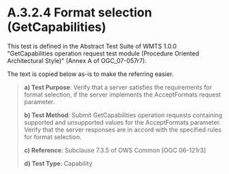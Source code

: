 # A.3.2.4 Format selection (GetCapabilities)

This test is defined in the Abstract Test Suite of WMTS 1.0.0 "GetCapabilities operation request test module (Procedure Oriented Architectural Style)" (Annex A of OGC_07-057r7).

The text is copied below as-is to make the referring easier.

> **a) Test Purpose**: Verify that a server satisfies the requirements for format selection, if the server implements the AcceptFormats request parameter.
>
> **b) Test Method**: Submit GetCapabilities operation requests containing supported and unsupported values for the AcceptFormats parameter. Verify that the server responses are in accord with the specified rules for format selection.
>
> **c) Reference**: Subclause 7.3.5 of OWS Common [OGC 06-121r3]
>
> **d) Test Type**: Capability
